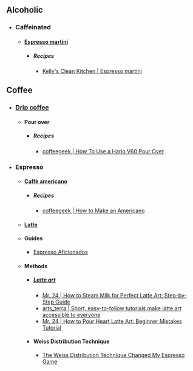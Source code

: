 ## Alcoholic
- ### Caffeinated
	- #### [Espresso martini](https://en.wikipedia.org/wiki/Espresso_martini)
		- ##### Recipes
			- [Kelly's Clean Kitchen | Espresso martini](https://kellyscleankitchen.com/2024/06/14/espresso-martini/)
## Coffee
- ### [Drip coffee](https://en.wikipedia.org/wiki/Drip_coffee)
	- #### Pour over
		- ##### Recipes
			- [coffeegeek | How To Use a Hario V60 Pour Over](https://coffeegeek.com/guides/howtos/hario-v60-pour-over-how-to/)
- ### Espresso
	- #### [Caffè americano](https://en.wikipedia.org/wiki/Caff%C3%A8_americano)
		- ##### Recipes
			- [coffeegeek | How to Make an Americano](https://coffeegeek.com/guides/howtos/americano-how-to/)
	- #### [Latte](https://en.wikipedia.org/wiki/Latte)
	- #### Guides
		- [Espresso Aficionados](https://espressoaf.com)
	- #### Methods
		- ##### [Latte art](https://en.wikipedia.org/wiki/Latte_art)
			- [Mr. 24 | How to Steam Milk for Perfect Latte Art: Step-by-Step Guide](https://www.youtube.com/watch?v=fN_iiDCxjPo&list=WL&index=72)
			- [arts_terra | Short, easy-to-follow tutorials make latte art accessible to everyone](https://www.instagram.com/reel/C8eQh3oCtS6/)
			- [Mr. 24 | How to Pour Heart Latte Art: Beginner Mistakes Tutorial](https://www.youtube.com/watch?v=-8oguwS87kI)
		- #### Weiss Distribution Technique
			- [The Weiss Distribution Technique Changed My Espresso Game](https://coffeegeek.com/blog/techniques/the-weiss-distribution-technique-changed-my-espresso-game/)